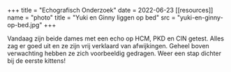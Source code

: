 +++
title = "Echografisch Onderzoek"
date = 2022-06-23
[[resources]]
name = "photo"
title = "Yuki en Ginny liggen op bed"
src = "yuki-en-ginny-op-bed.jpg"
+++

Vandaag zijn beide dames met een echo op HCM, PKD en CIN getest.
Alles zag er goed uit en ze zijn vrij verklaard van afwijkingen.
Geheel boven verwachting hebben ze zich voorbeeldig gedragen.
Weer een stap dichter bij de eerste kittens!
